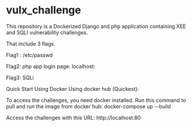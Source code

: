 # vulx_challenge

This repository is a Dockerized Django and php application containing XEE and SQLI vulnerability challenges.

That include 3 flags.

Flag1 : /etc/passwd

Flag2: php app login page: localhost:

Flag3: SQLi

Quick Start Using Docker
Using docker hub (Quickest):

To access the challenges, you need docker installed.
Run this command to pull and run the image from docker hub:
docker-compose up --build

Access the challenges with this URL: http://localhost:80
